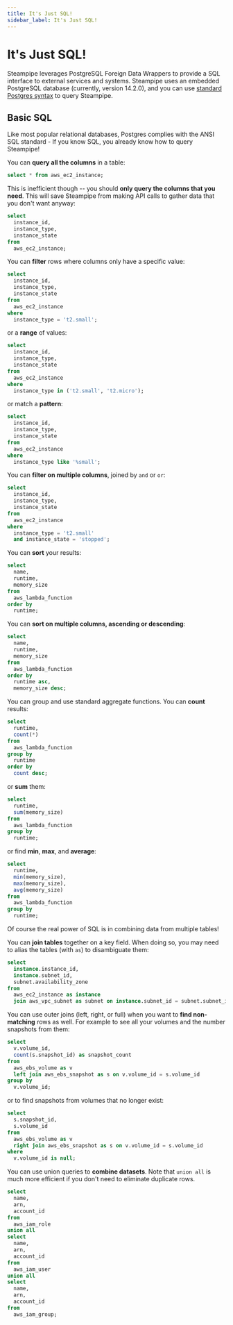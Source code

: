 ```yaml
---
title: It's Just SQL!
sidebar_label: It's Just SQL!
---
```


# It's Just SQL!

Steampipe leverages PostgreSQL Foreign Data Wrappers to provide a SQL interface to external services and systems.  Steampipe uses an embedded PostgreSQL database (currently, version 14.2.0), and you can use [standard Postgres syntax](https://www.postgresql.org/docs/14/sql.html) to query Steampipe.


## Basic SQL

Like most popular relational databases, Postgres complies with the ANSI SQL standard - If you know SQL, you already know how to query Steampipe!

You can **query all the columns** in a table:
```sql
select * from aws_ec2_instance;
```

This is inefficient though -- you should **only query the columns that you need**.  This will save Steampipe from making API calls to gather data that you don't want anyway:
```sql
select
  instance_id,
  instance_type,
  instance_state
from
  aws_ec2_instance;
```

You can **filter** rows where columns only have a specific value: 
```sql
select
  instance_id,
  instance_type,
  instance_state
from
  aws_ec2_instance
where
  instance_type = 't2.small';
```

or a **range** of values:
```sql
select
  instance_id,
  instance_type,
  instance_state
from
  aws_ec2_instance
where
  instance_type in ('t2.small', 't2.micro');
```


or match a **pattern**: 
```sql
select
  instance_id,
  instance_type,
  instance_state
from
  aws_ec2_instance
where
  instance_type like '%small';
```

You can **filter on multiple columns**, joined by `and` or `or`:
```sql
select
  instance_id,
  instance_type,
  instance_state
from
  aws_ec2_instance
where
  instance_type = 't2.small'
  and instance_state = 'stopped'; 
```

You can **sort** your results:
```sql
select
  name,
  runtime,
  memory_size
from
  aws_lambda_function
order by
  runtime;
```

You can **sort on multiple columns, ascending or descending**:
```sql
select
  name,
  runtime,
  memory_size
from
  aws_lambda_function
order by
  runtime asc,
  memory_size desc;
```

You can group and use standard aggregate functions. You can **count** results:
```sql
select
  runtime,
  count(*)
from
  aws_lambda_function
group by
  runtime
order by
  count desc;
```

or **sum** them:
```sql
select
  runtime,
  sum(memory_size)
from
  aws_lambda_function
group by
  runtime;
```

or find **min**, **max**, and **average**:
```sql
select
  runtime,
  min(memory_size),
  max(memory_size),
  avg(memory_size)
from
  aws_lambda_function
group by
  runtime;
```


Of course the real power of SQL is in combining data from multiple tables!

You can **join tables** together on a key field.  When doing so, you may need to alias the tables (with `as`) to disambiguate them:

```sql
select
  instance.instance_id,
  instance.subnet_id,
  subnet.availability_zone
from
  aws_ec2_instance as instance
  join aws_vpc_subnet as subnet on instance.subnet_id = subnet.subnet_id;
```


You can use outer joins (left, right, or full) when you want to **find non-matching** rows as well.  For example to see all your volumes and the number snapshots from them:
```sql
select
  v.volume_id,
  count(s.snapshot_id) as snapshot_count
from
  aws_ebs_volume as v
  left join aws_ebs_snapshot as s on v.volume_id = s.volume_id
group by
  v.volume_id;
```

or to find snapshots from volumes that no longer exist:
```sql
select
  s.snapshot_id,
  s.volume_id
from
  aws_ebs_volume as v
  right join aws_ebs_snapshot as s on v.volume_id = s.volume_id
where
  v.volume_id is null;
```


You can use union queries to **combine datasets**.  Note that `union all` is much more efficient if you don't need to eliminate duplicate rows.

```sql
select
  name,
  arn,
  account_id
from
  aws_iam_role
union all
select
  name,
  arn,
  account_id
from
  aws_iam_user
union all
select
  name,
  arn,
  account_id
from
  aws_iam_group;
```
